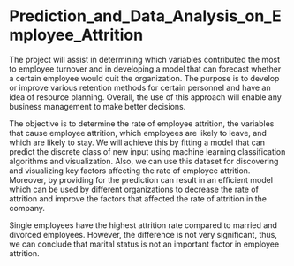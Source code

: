 # Prediction_and_Data_Analysis_on_Employee_Attrition

The project will assist in determining which variables contributed the most to employee turnover and in developing a model that can forecast whether a certain employee would quit the organization. The purpose is to develop or improve various retention methods for certain personnel and have an idea of resource planning. Overall, the use of this approach will enable any business management to make better decisions.

The objective is to determine the rate of employee attrition, the variables that cause employee attrition, which employees are likely to leave, and which are likely to stay. We will achieve this by fitting a model that can predict the discrete class of new input using machine learning classification algorithms and visualization. Also, we can use this dataset for discovering and visualizing key factors affecting the rate of employee attrition. Moreover, by providing for the prediction can result in an efficient model which can be used by different organizations to decrease the rate of attrition and improve the factors that affected the rate of attrition in the company. 

Single employees have the highest attrition rate compared to married and divorced employees. However, the difference is not very significant, thus, we can conclude that marital status is not an important factor in employee attrition.
